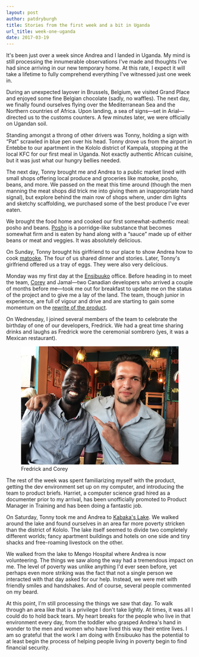 ```yaml
---
layout: post
author: patdryburgh
title: Stories from the first week and a bit in Uganda
url_title: week-one-uganda
date: 2017-03-19
---
```


It's been just over a week since Andrea and I landed in Uganda. My mind is still processing the innumerable observations I've made and thoughts I've had since arriving in our new temporary home. At this rate, I expect it will take a lifetime to fully comprehend everything I've witnessed just one week in.

During an unexpected layover in Brussels, Belgium, we visited Grand Place and enjoyed some fine Belgian chocolate (sadly, no waffles). The next day, we finally found ourselves flying over the Mediterranean Sea and the Northern countries of Africa. Upon landing, a sea of signs&mdash;set in Arial&mdash;directed us to the customs counters. A few minutes later, we were officially on Ugandan soil.

Standing amongst a throng of other drivers was Tonny, holding a sign with “Pat” scrawled in blue pen over his head. Tonny drove us from the airport in Entebbe to our apartment in the Kololo district of Kampala, stopping at the local KFC for our first meal in Uganda. Not exactly authentic African cuisine, but it was just what our hungry bellies needed.

The next day, Tonny brought me and Andrea to a public market lined with small shops offering local produce and groceries like matooke, posho, beans, and more. We passed on the meat this time around (though the men manning the meat shops did trick me into giving them an inappropriate hand signal), but explore behind the main row of shops where, under dim lights and sketchy scaffolding, we purchased some of the best produce I've ever eaten.

We brought the food home and cooked our first somewhat-authentic meal: posho and beans. [Posho][posho] is a porridge-like substance that becomes somewhat firm and is eaten by hand along with a “sauce” made up of either beans or meat and veggies. It was absolutely delicious.

On Sunday, Tonny brought his girlfriend to our place to show Andrea how to cook [matooke][matooke]. The four of us shared dinner and stories. Later, Tonny's girlfriend offered us a tray of eggs. They were also very delicious.

Monday was my first day at the [Ensibuuko][en] office. Before heading in to meet the team, [Corey][corey] and Jamal&mdash;two Canadian developers who arrived a couple of months before me&mdash;took me out for breakfast to update me on the status of the project and to give me a lay of the land. The team, though junior in experience, are full of vigour and drive and are starting to gain some momentum on the [rewrite of the product][rw].

On Wednesday, I joined several members of the team to celebrate the birthday of one of our developers, Fredrick. We had a great time sharing drinks and laughs as Fredrick wore the ceremonial sombrero (yes, it was a Mexican restaurant).

<figure class="extra-wide">
  <img src="/images/uploads/fredrick-corey.jpg" alt="Fredrick &amp; Corey" />
  <figcaption>Fredrick and Corey</figcaption>
</figure>

The rest of the week was spent familiarizing myself with the product, getting the dev environment set up on my computer, and introducing the team to product briefs. Harriet, a computer science grad hired as a documenter prior to my arrival, has been unofficially promoted to Product Manager in Training and has been doing a fantastic job.

On Saturday, Tonny took me and Andrea to [Kabaka's Lake][lake]. We walked around the lake and found ourselves in an area far more poverty stricken than the district of Kololo. The lake itself seemed to divide two completely different worlds; fancy apartment buildings and hotels on one side and tiny shacks and free-roaming livestock on the other.

We walked from the lake to Mengo Hospital where Andrea is now volunteering. The things we saw along the way had a tremendous impact on me. The level of poverty was unlike anything I'd ever seen before, yet perhaps even more striking was the fact that not a single person we interacted with that day asked for our help. Instead, we were met with friendly smiles and handshakes. And of course, several people commented on my beard.

At this point, I'm still processing the things we saw that day. To walk through an area like that is a privilege I don't take lightly. At times, it was all I could do to hold back tears. My heart breaks for the people who live in that environment every day, from the toddler who grasped Andrea's hand in wonder to the men and women who have lived this way their entire lives. I am so grateful that the work I am doing with Ensibuuko has the potential to at least begin the process of helping people living in poverty begin to find financial security.

[rw]: https://medium.com/@coreysan/making-sense-first-week-135df658ef8b
[en]: http://ensibuuko.com
[posho]: https://en.wikipedia.org/wiki/Ugali
[matooke]: https://en.wikipedia.org/wiki/Matoke
[corey]: https://medium.com/@coreysan
[lake]: http://fortuneofafrica.com/ug/kabakas-lake-2/